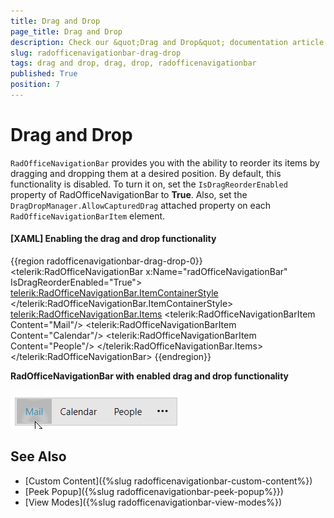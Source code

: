 ```yaml
---
title: Drag and Drop
page_title: Drag and Drop
description: Check our &quot;Drag and Drop&quot; documentation article for the RadOfficeNavigationBar control.
slug: radofficenavigationbar-drag-drop
tags: drag and drop, drag, drop, radofficenavigationbar
published: True
position: 7
---
```


# Drag and Drop

`RadOfficeNavigationBar` provides you with the ability to reorder its items by dragging and dropping them at a desired position. By default, this functionality is disabled. To turn it on, set the `IsDragReorderEnabled` property of RadOfficeNavigationBar to __True__. Also, set the `DragDropManager.AllowCapturedDrag` attached property on each `RadOfficeNavigationBarItem` element.

#### __[XAML] Enabling the drag and drop functionality__
{{region radofficenavigationbar-drag-drop-0}}
    <telerik:RadOfficeNavigationBar x:Name="radOfficeNavigationBar" IsDragReorderEnabled="True">
        <telerik:RadOfficeNavigationBar.ItemContainerStyle>
            <!--Set BasedOn property if NoXaml assemblies are used: BasedOn="{StaticResource RadOfficeNavigationBarItemStyle}"-->
            <Style TargetType="telerik:RadOfficeNavigationBarItem">
                <Setter Property="telerik:DragDropManager.AllowCapturedDrag" Value="True"/>
            </Style>
        </telerik:RadOfficeNavigationBar.ItemContainerStyle>
        <telerik:RadOfficeNavigationBar.Items>
            <telerik:RadOfficeNavigationBarItem Content="Mail"/>
            <telerik:RadOfficeNavigationBarItem Content="Calendar"/>
            <telerik:RadOfficeNavigationBarItem Content="People"/>
        </telerik:RadOfficeNavigationBar.Items>
    </telerik:RadOfficeNavigationBar>
{{endregion}}

__RadOfficeNavigationBar with enabled drag and drop functionality__

![RadOfficeNavigationBar drag and drop](images/officenavigationbar-drag-drop-0.gif)

## See Also
* [Custom Content]({%slug radofficenavigationbar-custom-content%})
* [Peek Popup]({%slug radofficenavigationbar-peek-popup%}})
* [View Modes]({%slug radofficenavigationbar-view-modes%})